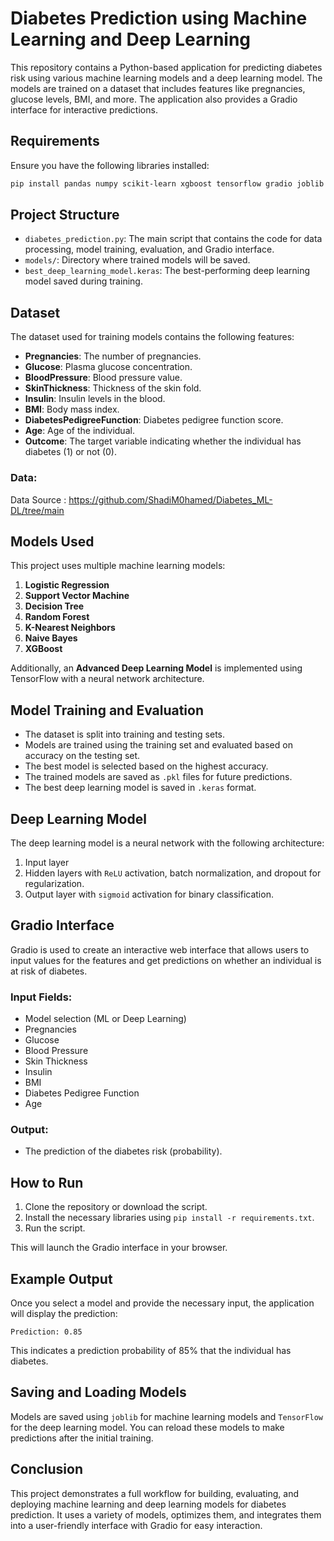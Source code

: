 
# Diabetes Prediction using Machine Learning and Deep Learning

This repository contains a Python-based application for predicting diabetes risk using various machine learning models and a deep learning model. The models are trained on a dataset that includes features like pregnancies, glucose levels, BMI, and more. The application also provides a Gradio interface for interactive predictions.

## Requirements

Ensure you have the following libraries installed:

```bash
pip install pandas numpy scikit-learn xgboost tensorflow gradio joblib
```

## Project Structure

- `diabetes_prediction.py`: The main script that contains the code for data processing, model training, evaluation, and Gradio interface.
- `models/`: Directory where trained models will be saved.
- `best_deep_learning_model.keras`: The best-performing deep learning model saved during training.

## Dataset

The dataset used for training models contains the following features:

- **Pregnancies**: The number of pregnancies.
- **Glucose**: Plasma glucose concentration.
- **BloodPressure**: Blood pressure value.
- **SkinThickness**: Thickness of the skin fold.
- **Insulin**: Insulin levels in the blood.
- **BMI**: Body mass index.
- **DiabetesPedigreeFunction**: Diabetes pedigree function score.
- **Age**: Age of the individual.
- **Outcome**: The target variable indicating whether the individual has diabetes (1) or not (0).

### Data:

Data Source : https://github.com/ShadiM0hamed/Diabetes_ML-DL/tree/main

## Models Used

This project uses multiple machine learning models:

1. **Logistic Regression**
2. **Support Vector Machine**
3. **Decision Tree**
4. **Random Forest**
5. **K-Nearest Neighbors**
6. **Naive Bayes**
7. **XGBoost**

Additionally, an **Advanced Deep Learning Model** is implemented using TensorFlow with a neural network architecture.

## Model Training and Evaluation

- The dataset is split into training and testing sets.
- Models are trained using the training set and evaluated based on accuracy on the testing set.
- The best model is selected based on the highest accuracy.
- The trained models are saved as `.pkl` files for future predictions.
- The best deep learning model is saved in `.keras` format.

## Deep Learning Model

The deep learning model is a neural network with the following architecture:

1. Input layer
2. Hidden layers with `ReLU` activation, batch normalization, and dropout for regularization.
3. Output layer with `sigmoid` activation for binary classification.

## Gradio Interface

Gradio is used to create an interactive web interface that allows users to input values for the features and get predictions on whether an individual is at risk of diabetes.

### Input Fields:

- Model selection (ML or Deep Learning)
- Pregnancies
- Glucose
- Blood Pressure
- Skin Thickness
- Insulin
- BMI
- Diabetes Pedigree Function
- Age

### Output:

- The prediction of the diabetes risk (probability).

## How to Run

1. Clone the repository or download the script.
2. Install the necessary libraries using `pip install -r requirements.txt`.
3. Run the script.

This will launch the Gradio interface in your browser.

## Example Output

Once you select a model and provide the necessary input, the application will display the prediction:

```
Prediction: 0.85
```

This indicates a prediction probability of 85% that the individual has diabetes.

## Saving and Loading Models

Models are saved using `joblib` for machine learning models and `TensorFlow` for the deep learning model. You can reload these models to make predictions after the initial training.

## Conclusion

This project demonstrates a full workflow for building, evaluating, and deploying machine learning and deep learning models for diabetes prediction. It uses a variety of models, optimizes them, and integrates them into a user-friendly interface with Gradio for easy interaction.
